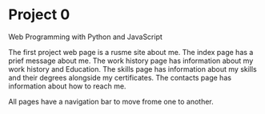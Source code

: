 # Project 0

Web Programming with Python and JavaScript

The first project web page is a rusme site about me.
The index page has a prief message about me.
The work history page has information about my work history and Education.
The skills page has information about my skills and their degrees alongside my certificates.
The contacts page has information about how to reach me.

All pages have a navigation bar to move frome one to another.
